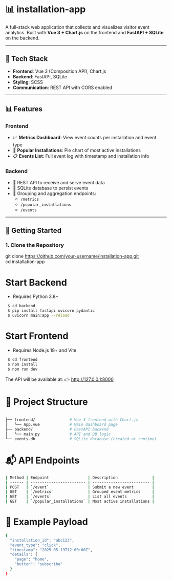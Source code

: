 # 📊 installation-app

A full-stack web application that collects and visualizes visitor event analytics. Built with **Vue 3 + Chart.js** on the frontend and **FastAPI + SQLite** on the backend.

---

## 🔧 Tech Stack

- **Frontend**: Vue 3 (Composition API), Chart.js
- **Backend**: FastAPI, SQLite
- **Styling**: SCSS
- **Communication**: REST API with CORS enabled

---

## 📊 Features

### Frontend
- 📈 **Metrics Dashboard**: View event counts per installation and event type
- 🧠 **Popular Installations**: Pie chart of most active installations
- 📋 **Events List**: Full event log with timestamp and installation info

### Backend
- 🔁 REST API to receive and serve event data
- 💾 SQLite database to persist events
- 🧩 Grouping and aggregation endpoints:
    - `/metrics`
    - `/popular_installations`
    - `/events`

---

## 🚀 Getting Started

### 1. Clone the Repository


git clone https://github.com/your-username/installation-app.git  
cd installation-app


# Start Backend
 - Requires Python 3.8+

```bash
 $ cd backend  
 $ pip install fastapi uvicorn pydantic  
 $ uvicorn main:app --reload
```

# Start Frontend
 - Requires Node.js 18+ and Vite

```bash
 $ cd frontend  
 $ npm install  
 $ npm run dev
```

The API will be available at:
👉 http://127.0.0.1:8000

# 📂 Project Structure
```bash

├── frontend/               # Vue 3 frontend with Chart.js
│   └── App.vue             # Main dashboard page
├── backend/                # FastAPI backend
│   └── main.py             # API and DB logic
└── events.db               # SQLite database (created at runtime)
```
# 📬 API Endpoints
```bash
| Method | Endpoint                 | Description               |
| ------ | ------------------------ | ------------------------- |
| POST   | `/event`                 | Submit a new event        |
| GET    | `/metrics`               | Grouped event metrics     |
| GET    | `/events`                | List all events           |
| GET    | `/popular_installations` | Most active installations |
```

# 🧪 Example Payload
```bash
{
  "installation_id": "abc123",
  "event_type": "click",
  "timestamp": "2025-05-19T12:00:00Z",
  "details": {
    "page": "home",
    "button": "subscribe"
  }
}

```
